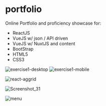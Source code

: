 # portfolio
Online Portfolio and proficiency showcase for: 
- ReactJS
- VueJS w/ json / API driven
- VueJS w/ NuxtJS and content
- BootStrap
- HTML5
- CSS3

![exercise1-desktop](https://user-images.githubusercontent.com/8859222/136031705-19118e9a-2229-4619-9337-fb96be8d9cb7.png)
![exercise1-mobile](https://user-images.githubusercontent.com/8859222/136031714-95b0da57-7f20-4630-a492-b819ab4521d9.png)

![react-aggrid](https://user-images.githubusercontent.com/8859222/136031736-3d84ef92-7146-4196-83c0-c9287ec479ed.png)

![Screenshot_31](https://user-images.githubusercontent.com/8859222/136031784-f364b926-4343-4c32-8e5d-760c25269b11.png)

![menu](https://user-images.githubusercontent.com/8859222/136052774-a2ca9711-94c4-4c73-8f5f-3b82b44eb807.png)
